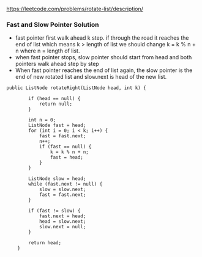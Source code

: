 https://leetcode.com/problems/rotate-list/description/  
### Fast and Slow Pointer Solution
* fast pointer first walk ahead k step. if through the road it reaches the end of list which means k > length of list we should change k = k % n + n where n = length of list.  
* when fast pointer stops, slow pointer should start from head and both pointers walk ahead step by step
* When fast pointer reaches the end of list again, the slow pointer is the end of new rotated list and slow.next is head of the new list.   

```
public ListNode rotateRight(ListNode head, int k) {

        if (head == null) {
            return null;
        }

        int n = 0;
        ListNode fast = head;
        for (int i = 0; i < k; i++) {
            fast = fast.next;
            n++;
            if (fast == null) {
                k = k % n + n;
                fast = head;
            }
        }

        ListNode slow = head;
        while (fast.next != null) {
            slow = slow.next;
            fast = fast.next;
        }

        if (fast != slow) {
            fast.next = head;
            head = slow.next;
            slow.next = null;
        }

        return head;
    }
```